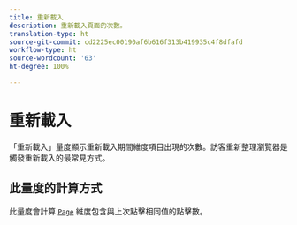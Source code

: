 ```yaml
---
title: 重新載入
description: 重新載入頁面的次數。
translation-type: ht
source-git-commit: cd2225ec00190af6b616f313b419935c4f8dfafd
workflow-type: ht
source-wordcount: '63'
ht-degree: 100%

---
```



# 重新載入

「重新載入」量度顯示重新載入期間維度項目出現的次數。訪客重新整理瀏覽器是觸發重新載入的最常見方式。

## 此量度的計算方式

此量度會計算 [`Page`](../dimensions/page.md) 維度包含與上次點擊相同值的點擊數。
